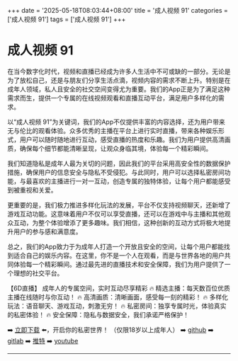 +++
date = '2025-05-18T08:03:44+08:00'
title = '成人视频 91'
categories = ['成人视频 91']
tags = ['成人视频 91']
+++

# 成人视频 91

在当今数字化时代，视频和直播已经成为许多人生活中不可或缺的一部分。无论是为了放松自己，还是与朋友们分享生活点滴，视频内容的需求不断上升。特别是在成年人领域，私人且安全的社交空间变得尤为重要。我们的App正是为了满足这种需求而生，提供一个专属的在线视频观看和直播互动平台，满足用户多样化的需求。

以“成人视频 91”为关键词，我们的App不仅提供丰富的内容选择，还为用户带来无与伦比的观看体验。众多优秀的主播在平台上进行实时直播，带来各种娱乐形式，用户可以随时随地进行互动，感受直播的热度和乐趣。我们为用户提供高清画质，确保每个细节都能清晰呈现，让观众身临其境，体验每一个精彩瞬间。

我们知道隐私是成年人最为关切的问题，因此我们的平台采用高安全性的数据保护措施，确保用户的信息安全与隐私不受侵犯。与此同时，用户可以选择私密房间功能，与最喜欢的主播进行一对一互动，创造专属的独特体验，让每个用户都能感受到被重视和关爱。

更重要的是，我们极力推进多样化玩法的发展，平台不仅支持视频聊天，还新增了游戏互动功能。这意味着用户不仅可以享受直播，还可以在游戏中与主播和其他观众互动，为整个体验增添了更多趣味。我们相信，这种创新的互动方式将极大地提升用户的参与感和满意度。

总之，我们的App致力于为成年人打造一个开放且安全的空间，让每个用户都能找到适合自己的娱乐内容。在这里，你不是一个人在观看，而是与世界各地的用户共同体验每一个精彩瞬间。通过最先进的直播技术和安全保障，我们为用户提供了一个理想的社交平台。

【6D直播】
成年人的专属空间，实时互动尽享精彩
🔥 精选主播：每天数百位优质主播在线随时与你互动！
🔥 高清画质：清晰画面，感受每一刻的精彩！
🔥 多样化玩法：语音聊天、游戏互动，刺激无穷！
🔥 私密房间：独享专属时光，体验真实的私密体验！
🔥 安全保障：隐私与数据安全，我们承诺严格保护！

➡️ [立即下载](https://down123.s3.ap-east-1.amazonaws.com/index.html?channelCode=blog) ⬅️，开启你的私密世界！
（仅限18岁以上成年人）
➡️ [github](https://aldult-live.github.io/)
➡️ [gitlab](https://seo-09598d.gitlab.io/)
➡️ [推特](https://x.com/wegame33)
➡️ [youtube](https://www.youtube.com/@6Dlive)

---
